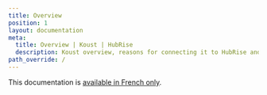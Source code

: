 ```yaml
---
title: Overview
position: 1
layout: documentation
meta:
  title: Overview | Koust | HubRise
  description: Koust overview, reasons for connecting it to HubRise and summary of integrated features. Synchronise data between your EPOS and your apps.
path_override: /
---
```


This documentation is [available in French only](/fr/apps/koust).
